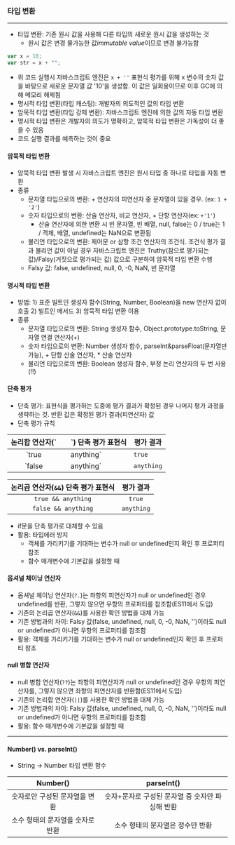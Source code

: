### 타입 변환

---

- 타입 변환: 기존 원시 값을 사용해 다른 타입의 새로운 원시 값을 생성하는 것
  - 원시 값은 변경 물가능한 값*immutable value*이므로 변경 불가능함

```javascript
var x = 10;
var str = x + "";
```

- 위 코드 실행시 자바스크립트 엔진은 `x + ''` 표현식 평가를 위해 x 변수의 숫자 값을 바탕으로 새로운 문자열 값 '10'을 생성함. 이 값은 일회용이므로 이후 GC에 의해 메모리 해제됨
- 명시적 타입 변환(타입 캐스팅): 개발자의 의도적인 값의 타입 변환
- 암묵적 타입 변환(타입 강제 변환): 자바스크립트 엔진에 의한 값의 자동 타입 변환
- 명시적 타입 변환은 개발자의 의도가 명확하고, 암묵적 타입 변환은 가독성이 더 좋을 수 있음
- 코드 실행 결과를 예측하는 것이 중요

#### 암묵적 타입 변환

- 암묵적 타입 변환 발생 시 자바스크립트 엔진은 원시 타입 중 하나로 타입을 자동 변환
- 종류
  - 문자열 타입으로의 변환: + 연산자의 피연산자 중 문자열이 있을 경우. (ex: `1 + '2'`)
  - 숫자 타입으로의 변환: 산술 연산자, 비교 연산자, + 단항 연산자(ex: `+'1'`)
    - 산술 연산자에 의한 변환 시 빈 문자열, 빈 배열, null, false는 0 / true는 1 / 객체, 배열, undefined는 NaN으로 변환됨
  - 불리언 타입으로의 변환: 제어문 or 삼항 조건 연산자의 조건식. 조건식 평가 결과 불리언 값이 아닐 경우 자바스크립트 엔진은 Truthy(참으로 평가되는 값)/Falsy(거짓으로 평가되는 값) 값으로 구분하여 암묵적 타입 변환 수행
  - Falsy 값: false, undefined, null, 0, -0, NaN, 빈 문자열

#### 명시적 타입 변환

- 방법: 1) 표준 빌트인 생성자 함수(String, Number, Boolean)을 new 연산자 없이 호출 2) 빌트인 메서드 3) 암묵적 타입 변환 이용
- 종류
  - 문자열 타입으로의 변환: String 생성자 함수, Object.prototype.toString, 문자열 연결 연산자(+)
  - 숫자 타입으로의 변환: Number 생성자 함수, parseInt&parseFloat(문자열만 가능), + 단항 산술 연산자, \* 산술 연산자
  - 불리언 타입으로의 변환: Boolean 생성자 함수, 부정 논리 연산자의 두 번 사용(!!)

#### 단축 평가

- 단축 평가: 표현식을 평가하는 도중에 평가 결과가 확정된 경우 나머지 평가 과정을 생략하는 것. 반환 값은 확정된 평가 결과(피연산자) 값
- 단축 평가 규칙

| 논리합 연산자(` |     | `) 단축 평가 표현식 | 평가 결과  |
| :-------------: | :-: | ------------------- | ---------- |
|      `true      |     | anything`           | `true`     |
|     `false      |     | anything`           | `anything` |

| 논리곱 연산자(`&&`) 단축 평가 표현식 | 평가 결과  |
| :----------------------------------: | :--------: |
|          `true && anything`          |   `true`   |
|         `false && anything`          | `anything` |

- if문을 단축 평가로 대체할 수 있음
- 활용: 타입에러 방지
  - 객체를 가리키기를 기대하는 변수가 null or undefined인지 확인 후 프로퍼티 참조
  - 함수 매개변수에 기본값을 설정할 때

#### 옵셔널 체이닝 연산자

- 옵셔널 체이닝 연산자(`?.`)는 좌항의 피연산자가 null or undefined인 경우 undefined를 반환, 그렇지 않으면 우항의 프로퍼티를 참조함(ES11에서 도입)
- 기존의 논리곱 연산자(`&&`)를 사용한 확인 방법을 대체 가능
- 기존 방법과의 차이: Falsy 값(false, undefined, null, 0, -0, NaN, '')이라도 null or undefined가 아니면 우항의 프로퍼티를 참조함
- 활용: 객체를 가리키기를 기대하는 변수가 null or undefined인지 확인 후 프로퍼티 참조

#### null 병합 연산자

- null 병합 연산자(`??`)는 좌항의 피연산자가 null or undefined인 경우 우항의 피연산자를, 그렇지 않으면 좌항의 피연산자를 반환함(ES11에서 도입)
- 기존의 논리합 연산자(`||`)를 사용한 확인 방법을 대체 가능
- 기존 방법과의 차이: Falsy 값(false, undefined, null, 0, -0, NaN, '')이라도 null or undefined가 아니면 우항의 프로퍼티를 참조함
- 활용: 함수 매개변수에 기본값을 설정할 때

---

#### Number() vs. parseInt()

- String -> Number 타입 변환 함수

|             Number()             |                   parseInt()                    |
| :------------------------------: | :---------------------------------------------: |
|  숫자로만 구성된 문자열을 변환   | 숫자+문자로 구성된 문자열 중 숫자만 파싱해 반환 |
| 소수 형태의 문자열을 숫자로 반환 |        소수 형태의 문자열은 정수만 반환         |

